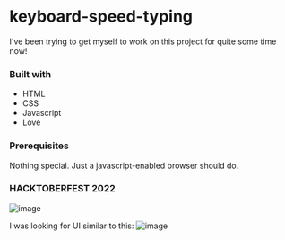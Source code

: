 # keyboard-speed-typing
I've been trying to get myself to work on this project for quite some time now!

### Built with

- HTML
- CSS
- Javascript
- Love

### Prerequisites

Nothing special. Just a javascript-enabled browser should do.

### HACKTOBERFEST 2022
![image](https://blog.tooljet.com/content/images/2022/09/Screenshot-2022-09-27-at-08.03.21.png)

I was looking for UI similar to this:
![image](https://user-images.githubusercontent.com/24572086/135721944-00541471-4aa2-4580-bbe8-ad4ad92a0b3d.png)
